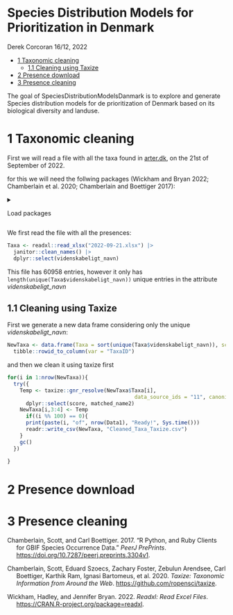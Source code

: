 Species Distribution Models for Prioritization in Denmark
================
Derek Corcoran
16/12, 2022

- <a href="#1-taxonomic-cleaning" id="toc-1-taxonomic-cleaning">1
  Taxonomic cleaning</a>
  - <a href="#11-cleaning-using-taxize"
    id="toc-11-cleaning-using-taxize">1.1 Cleaning using Taxize</a>
- <a href="#2-presence-download" id="toc-2-presence-download">2 Presence
  download</a>
- <a href="#3-presence-cleaning" id="toc-3-presence-cleaning">3 Presence
  cleaning</a>

<!-- README.md is generated from README.Rmd. Please edit that file -->
<!-- badges: start -->
<!-- badges: end -->

The goal of SpeciesDistributionModelsDanmark is to explore and generate
Species distribution models for de prioritization of Denmark based on
its biological diversity and landuse.

# 1 Taxonomic cleaning

First we will read a file with all the taxa found in
[arter.dk](https://arter.dk/landing-page), on the 21st of September of
2022.

for this we will need the follwing packages (Wickham and Bryan 2022;
Chamberlain et al. 2020; Chamberlain and Boettiger 2017):

<details style="\&quot;margin-bottom:10px;\&quot;">
<summary>

Load packages

</summary>

``` r
library(readxl)
library(taxize)
library(rgbif)
library(janitor)
```

</details>

We first read the file with all the presences:

``` r
Taxa <- readxl::read_xlsx("2022-09-21.xlsx") |> 
  janitor::clean_names() |> 
  dplyr::select(videnskabeligt_navn)
```

This file has 60958 entries, however it only has
`length(unique(Taxa$videnskabeligt_navn))` unique entries in the
attribute *videnskabeligt_navn*

## 1.1 Cleaning using Taxize

First we generate a new data frame considering only the unique
*videnskabeligt_navn*:

``` r
NewTaxa <- data.frame(Taxa = sort(unique(Taxa$videnskabeligt_navn)), score = NA, matched_name2 = NA) |> 
  tibble::rowid_to_column(var = "TaxaID")
```

and then we clean it using taxize first

``` r
for(i in 1:nrow(NewTaxa)){
  try({
    Temp <- taxize::gnr_resolve(NewTaxa$Taxa[i],
                                         data_source_ids = "11", canonical = TRUE, best_match_only = T) |> 
      dplyr::select(score, matched_name2)
    NewTaxa[i,3:4] <- Temp
      if((i %% 100) == 0){
      print(paste(i, "of", nrow(Data1), "Ready!", Sys.time()))
      readr::write_csv(NewTaxa, "Cleaned_Taxa_Taxize.csv")
    }
    gc()
  })
  
}
```

# 2 Presence download

# 3 Presence cleaning

<div id="refs" class="references csl-bib-body hanging-indent">

<div id="ref-Chamberlain2017RGBIF" class="csl-entry">

Chamberlain, Scott, and Carl Boettiger. 2017. “R Python, and Ruby
Clients for GBIF Species Occurrence Data.” *PeerJ PrePrints*.
<https://doi.org/10.7287/peerj.preprints.3304v1>.

</div>

<div id="ref-Chamberlain2020Taxize" class="csl-entry">

Chamberlain, Scott, Eduard Szoecs, Zachary Foster, Zebulun Arendsee,
Carl Boettiger, Karthik Ram, Ignasi Bartomeus, et al. 2020. *Taxize:
Taxonomic Information from Around the Web*.
<https://github.com/ropensci/taxize>.

</div>

<div id="ref-Wickham2022Readxl" class="csl-entry">

Wickham, Hadley, and Jennifer Bryan. 2022. *Readxl: Read Excel Files*.
<https://CRAN.R-project.org/package=readxl>.

</div>

</div>
